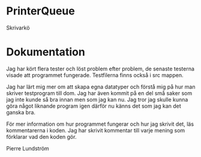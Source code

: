 # PrinterQueue
Skrivarkö

# Dokumentation

Jag har kört flera tester och löst problem efter problem, de senaste testerna visade att programmet fungerade. Testfilerna finns också i src mappen.

Jag har lärt mig mer om att skapa egna datatyper och förstå mig på hur man skriver testprogram till dom. 
Jag har även kommit på en del små saker som jag inte kunde så bra innan men som jag kan nu. 
Jag tror jag skulle kunna göra något liknande program igen därför nu känns det som jag kan det ganska bra.

För mer information om hur programmet fungerar och hur jag skrivit det, läs kommentarerna i koden. Jag har skrivit kommentar till varje mening som förklarar vad den koden gör.

Pierre Lundström
